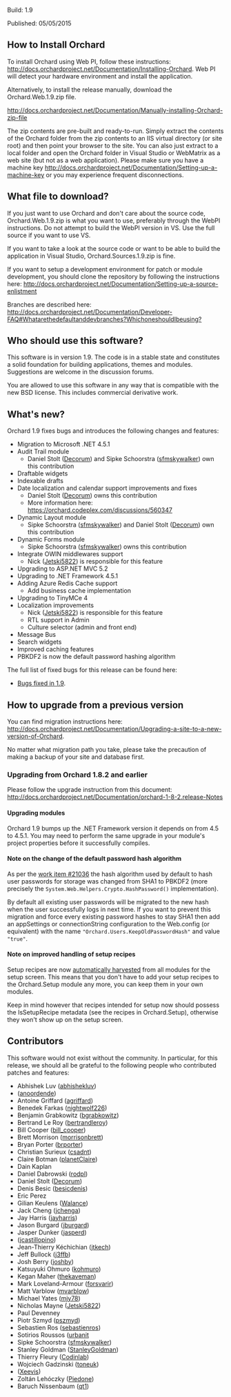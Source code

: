 Build: 1.9

Published: 05/05/2015

How to Install Orchard
----------------------

To install Orchard using Web PI, follow these instructions:
<http://docs.orchardproject.net/Documentation/Installing-Orchard>.
Web PI will detect your hardware environment and install the application.

Alternatively, to install the release manually, download the Orchard.Web.1.9.zip file.

<http://docs.orchardproject.net/Documentation/Manually-installing-Orchard-zip-file>

The zip contents are pre-built and ready-to-run. Simply extract the contents of the Orchard
folder from the zip contents to an IIS virtual directory (or site root) and then point your
browser to the site. You can also just extract to a local folder and open the Orchard
folder in Visual Studio or WebMatrix as a web site (but not as a web application).
Please make sure you have a machine key
<http://docs.orchardproject.net/Documentation/Setting-up-a-machine-key>
or you may experience frequent disconnections.

What file to download?
----------------------

If you just want to use Orchard and don't care about the source code, Orchard.Web.1.9.zip
is what you want to use, preferably through the WebPI instructions.
Do not attempt to build the WebPI version in VS. Use the full source if you want to use VS.

If you want to take a look at the source code or want to be able to build the application in Visual Studio,
Orchard.Sources.1.9.zip is fine.

If you want to setup a development environment for patch or module development,
you should clone the repository by following the instructions here:
<http://docs.orchardproject.net/Documentation/Setting-up-a-source-enlistment>

Branches are described here: <http://docs.orchardproject.net/Documentation/Developer-FAQ#Whatarethedefaultanddevbranches?WhichoneshouldIbeusing?>

Who should use this software?
-----------------------------

This software is in version 1.9. The code is in a stable state and constitutes
a solid foundation for building applications, themes and modules.
Suggestions are welcome in the discussion forums.

You are allowed to use this software in any way that is compatible with the new BSD license.
This includes commercial derivative work.

What's new?
-----------

Orchard 1.9 fixes bugs and introduces the following changes and features:

* Migration to Microsoft .NET 4.5.1
* Audit Trail module
  * Daniel Stolt ([Decorum](https://www.codeplex.com/site/users/view/Decorum)) and Sipke Schoorstra ([sfmskywalker](https://www.codeplex.com/site/users/view/sfmskywalker)) own this contribution
* Draftable widgets
* Indexable drafts
* Date localization and calendar support improvements and fixes
  * Daniel Stolt ([Decorum](https://www.codeplex.com/site/users/view/Decorum)) owns this contribution
  * More information here: https://orchard.codeplex.com/discussions/560347
* Dynamic Layout module
  * Sipke Schoorstra ([sfmskywalker](https://www.codeplex.com/site/users/view/sfmskywalker)) and Daniel Stolt ([Decorum](https://www.codeplex.com/site/users/view/Decorum)) own this contribution
* Dynamic Forms module
  * Sipke Schoorstra ([sfmskywalker](https://www.codeplex.com/site/users/view/sfmskywalker)) owns this contribution
* Integrate OWIN middlewares support
  * Nick ([Jetski5822](https://www.codeplex.com/site/users/view/Jetski5822)) is responsible for this feature
* Upgrading to ASP.NET MVC 5.2
* Upgrading to .NET Framework 4.5.1
* Adding Azure Redis Cache support
  * Add business cache implementation
* Upgrading to TinyMCe 4
* Localization improvements
  * Nick ([Jetski5822](https://www.codeplex.com/site/users/view/Jetski5822)) is responsible for this feature
  * RTL support in Admin
  * Culture selector (admin and front end)
* Message Bus
* Search widgets
* Improved caching features
* PBKDF2 is now the default password hashing algorithm


The full list of fixed bugs for this release can be found here:

* [Bugs fixed in 1.9](https://github.com/OrchardCMS/Orchard/issues?q=is%3Aissue+milestone%3A%22Orchard+1.9%22+is%3Aclosed).

How to upgrade from a previous version
--------------------------------------

You can find migration instructions here: <http://docs.orchardproject.net/Documentation/Upgrading-a-site-to-a-new-version-of-Orchard>.

No matter what migration path you take, please take the precaution of making a backup of your
site and database first.

### Upgrading from Orchard 1.8.2 and earlier

Please follow the upgrade instruction from this document: <http://docs.orchardproject.net/Documentation/orchard-1-8-2.release-Notes>

#### Upgrading modules

Orchard 1.9 bumps up the .NET Framework version it depends on from 4.5 to 4.5.1. You may need to perform the same upgrade in your module's project properties before it successfully compiles.

#### Note on the change of the default password hash algorithm

As per the [work item #21036](https://orchard.codeplex.com/workitem/21036) the hash algorithm used by default to hash user passwords for storage was changed from SHA1 to PBKDF2 (more precisely the `System.Web.Helpers.Crypto.HashPassword()` implementation).

By default all existing user passwords will be migrated to the new hash when the user successfully logs in next time. If you want to prevent this migration and force every existing password hashes to stay SHA1 then add an appSettings or connectionString configuration to the Web.config (or equivalent) with the name `"Orchard.Users.KeepOldPasswordHash"` and value `"true"`.

#### Note on improved handling of setup recipes

Setup recipes are now [automatically harvested](https://orchard.codeplex.com/workitem/20942) from all modules for the setup screen. This means that you don't have to add your setup recipes to the Orchard.Setup module any more, you can keep them in your own modules.

Keep in mind however that recipes intended for setup now should possess the IsSetupRecipe metadata (see the recipes in Orchard.Setup), otherwise they won't show up on the setup screen.

Contributors
------------

This software would not exist without the community. In particular, for this release,
we should all be grateful to the following people who contributed patches and features:

- Abhishek Luv	([abhishekluv](http://www.codeplex.com/site/users/view/abhishekluv))
- 	([anoordende](http://www.codeplex.com/site/users/view/anoordende))
- Antoine Griffard	([agriffard](http://www.codeplex.com/site/users/view/agriffard))
- Benedek Farkas	([nightwolf226](https://www.codeplex.com/site/users/view/nightwolf226))
- Benjamin Grabkowitz	([bgrabkowitz](https://www.codeplex.com/site/users/view/bgrabkowitz))
- Bertrand Le Roy	([bertrandleroy](http://www.codeplex.com/site/users/view/bertrandleroy))
- Bill Cooper	([bill_cooper](http://www.codeplex.com/site/users/view/bill_cooper))
- Brett Morrison	([morrisonbrett](https://www.codeplex.com/site/users/view/morrisonbrett))
- Bryan Porter	([brporter](https://www.codeplex.com/site/users/view/brporter))
- Christian Surieux	([csadnt](http://www.codeplex.com/site/users/view/csadnt))
- Claire Botman	([planetClaire](https://www.codeplex.com/site/users/view/planetClaire))
- Dain Kaplan	
- Daniel Dabrowski	([rodpl](https://www.codeplex.com/site/users/view/rodpl))
- Daniel Stolt	([Decorum](https://www.codeplex.com/site/users/view/Decorum))
- Denis Besic	([besicdenis](https://www.codeplex.com/site/users/view/besicdenis))
- Eric Perez	
- Gilian Keulens	([Walance](http://www.codeplex.com/site/users/view/Walance))
- Jack Cheng	([jchenga](https://www.codeplex.com/site/users/view/jchenga))
- Jay Harris	([jayharris](https://www.codeplex.com/site/users/view/jayharris))
- Jason Burgard	([jburgard](https://www.codeplex.com/site/users/view/jburgard))
- Jasper Dunker	([jasperd](http://www.codeplex.com/site/users/view/jasperd))
- 	([jcastillopino](http://www.codeplex.com/site/users/view/jcastillopino))
- Jean-Thierry Kéchichian	([jtkech](https://www.codeplex.com/site/users/view/jtkech))
- Jeff Bullock	([j3ffb](https://www.codeplex.com/site/users/view/j3ffb))
- Josh Berry	([joshby](https://www.codeplex.com/site/users/view/joshby))
- Katsuyuki Ohmuro	([kohmuro](https://www.codeplex.com/site/users/view/kohmuro))
- Kegan Maher	([thekaveman](https://www.codeplex.com/site/users/view/thekaveman))
- Mark Loveland-Armour	([forsvarir](https://www.codeplex.com/site/users/view/forsvarir))
- Matt Varblow	([mvarblow](https://www.codeplex.com/site/users/view/mvarblow))
- Michael Yates	([mjy78](http://www.codeplex.com/site/users/view/mjy78))
- Nicholas Mayne	([Jetski5822](http://www.codeplex.com/site/users/view/Jetski5822))
- Paul Devenney	
- Piotr Szmyd	([pszmyd](https://www.codeplex.com/site/users/view/pszmyd))
- Sebastien Ros	([sebastienros](http://www.codeplex.com/site/users/view/sebastienros))
- Sotirios Roussos	([urbanit](http://www.codeplex.com/site/users/view/urbanit)
- Sipke Schoorstra	([sfmskywalker](http://www.codeplex.com/site/users/view/sfmskywalker))
- Stanley Goldman	([StanleyGoldman](http://www.codeplex.com/site/users/view/StanleyGoldman))
- Thierry Fleury	([Codinlab](https://www.codeplex.com/site/users/view/Codinlab))
- Wojciech Gadzinski	([toneuk](https://www.codeplex.com/site/users/view/Ermesx))
- 	([Xeevis](https://www.codeplex.com/site/users/view/Xeevis))
- Zoltán Lehóczky	([Piedone](http://www.codeplex.com/site/users/view/Piedone))
- Baruch Nissenbaum	([qt1](http://www.codeplex.com/site/users/view/qt1))
